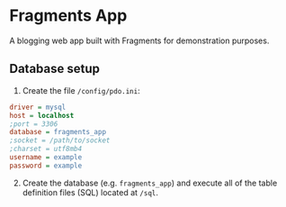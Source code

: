 # Fragments App
A blogging web app built with Fragments for demonstration purposes.

## Database setup
1. Create the file `/config/pdo.ini`:

```ini
driver = mysql
host = localhost
;port = 3306
database = fragments_app
;socket = /path/to/socket
;charset = utf8mb4
username = example
password = example
```

2. Create the database (e.g. `fragments_app`) and execute all of the table definition files (SQL) located at `/sql`.